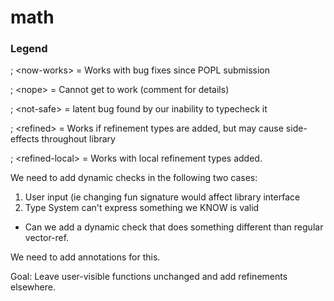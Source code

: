 # math

### Legend

; \<now-works> = Works with bug fixes since POPL submission

; \<nope> = Cannot get to work (comment for details) 

; \<not-safe> = latent bug found by our inability to typecheck it

; \<refined> = Works if refinement types are added, but may cause side-effects throughout library

; \<refined-local> = Works with local refinement types added.

We need to add dynamic checks in the following two cases:

1. User input (ie changing fun signature would affect library interface
2. Type System can't express something we KNOW is valid
 - Can we add a dynamic check that does something different than regular vector-ref.

We need to add annotations for this.

Goal: Leave user-visible functions unchanged and add refinements elsewhere.
